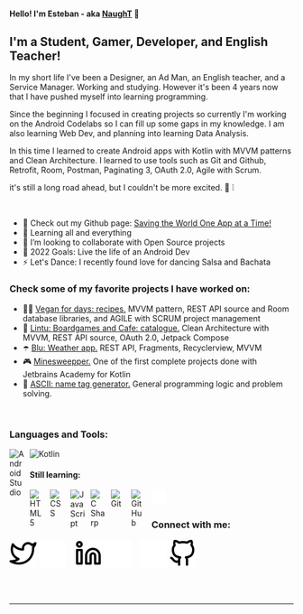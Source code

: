 #### Hello! I'm Esteban - aka [NaughT][linkedin] 👋

## I'm a Student, Gamer, Developer, and English Teacher!

In my short life I've been a Designer, an Ad Man, an English teacher, and a Service Manager. Working and studying. However it's been 4 years now that I have pushed myself into learning programming.<br>

Since the beginning I focused in creating projects so currently I'm working on the Android Codelabs so I can fill up some gaps in my knowledge. I am also learning Web Dev, and planning into learning Data Analysis.<br>

In this time I learned to create Android apps with Kotlin with MVVM patterns and Clean Architecture. I learned to use tools such as Git and Github, Retrofit, Room, Postman, Paginating 3, OAuth 2.0, Agile with Scrum.<br>

it's still a long road ahead, but I couldn't be more excited. :star_struck: :grey_exclamation:

<br/>

- :cowboy_hat_face: Check out my Github page: [Saving the World One App at a Time!][github]
- 🌱 Learning all and everything
- 👯 I’m looking to collaborate with Open Source projects
- 🥅 2022 Goals: Live the life of an Android Dev
- ⚡ Let's Dance: I recently found love for dancing Salsa and Bachata

### Check some of my favorite projects I have worked on:

- :man_cook: [Vegan for days: recipes.][github_vegan] MVVM pattern, REST API source and Room database libraries, and AGILE with SCRUM project management
- :game_die: [Lintu: Boardgames and Cafe: catalogue.][github_lintu] Clean Architecture with MVVM, REST API source, OAuth 2.0, Jetpack Compose
- :open_umbrella: [Blu: Weather app.][github_blu] REST API, Fragments, Recyclerview, MVVM
- :video_game: [Minesweepper.][github_mine] One of the first complete projects done with Jetbrains Academy for Kotlin
- :robot: [ASCII: name tag generator.][github_ascii] General programming logic and problem solving.

<br />

### Languages and Tools:

<img align="left" alt="Android Studio" width="26px" src="https://cdn.jsdelivr.net/gh/devicons/devicon/icons/androidstudio/androidstudio-original.svg" style="padding-right:10px;"/>
<img alt="Kotlin" width="26px" src="https://cdn.jsdelivr.net/gh/devicons/devicon/icons/kotlin/kotlin-original.svg" style="padding-right:10px;" />

#### Still learning:

<img align="left" alt="HTML5" width="26px" src="https://cdn.jsdelivr.net/gh/devicons/devicon/icons/html5/html5-original.svg" style="padding-right:10px;" />
<img align="left" alt="CSS" width="26px" src="https://cdn.jsdelivr.net/gh/devicons/devicon/icons/css3/css3-original.svg" style="padding-right:10px;" />
<img align="left" alt="JavaScript" width="26px" src="https://cdn.jsdelivr.net/gh/devicons/devicon/icons/javascript/javascript-original.svg" style="padding-right:10px;" />
<img align="left" alt="C Sharp" width="26px" src="https://cdn.jsdelivr.net/gh/devicons/devicon/icons/csharp/csharp-original.svg" style="padding-right:10px;" />
<img align="left" alt="Git" width="26px" src="https://cdn.jsdelivr.net/gh/devicons/devicon/icons/git/git-original.svg" style="padding-right:10px;" />
<img alt="GitHub" width="26px" src="https://user-images.githubusercontent.com/3369400/139447912-e0f43f33-6d9f-45f8-be46-2df5bbc91289.png" align="left" style="padding-right:10px;" />
<img alt="Terminal" width="26px" src="./img/terminal-dark.svg" />

<br />

### Connect with me:

[![website](./img/twitter-light.svg)](https://twitter.com/NaughTban#gh-light-mode-only)
[![website](./img/twitter-dark.svg)](https://twitter.com/NaughTban#gh-dark-mode-only)
&nbsp;&nbsp;
[![website](./img/linkedin-light.svg)](https://www.linkedin.com/in/esteban-palacios-5030a772/#gh-light-mode-only)
[![website](./img/linkedin-dark.svg)](https://www.linkedin.com/in/esteban-palacios-5030a772/#gh-dark-mode-only)
&nbsp;&nbsp;
[![website](./img/github-dark.svg)](https://github.com/Estete9/#gh-dark-mode-only)
[![website](./img/github-light.svg)](https://github.com/Estete9/#gh-light-mode-only)

<br />
<br />

---

[twitter]: https://twitter.com/NaughTban/
[linkedin]: https://www.linkedin.com/in/esteban-palacios-5030a772/
[github]: https://github.com/Estete9/
[github_vegan]: https://github.com/Estete9/Vegan-for-days
[github_lintu]: https://github.com/Estete9/LintuBG
[github_blu]: https://github.com/Estete9/Blu-Weather-App
[github_ascii]: https://github.com/Estete9/ASCII-Art-tag
[github_mine]: https://github.com/Estete9/minesweeper
